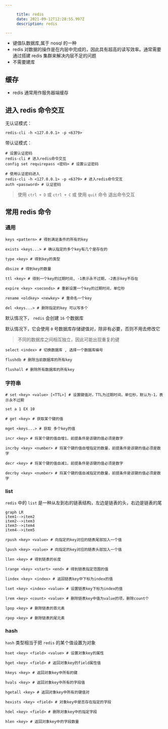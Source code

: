 ```yaml
---

     title: redis
     date: 2021-09-12T12:28:55.997Z
     description: redis

---
```


- 键值队数据库,属于 nosql 的一种
- redis 对数据的操作是在内层中完成的，因此具有超高的读写效率。通常需要通过搭建 redis 集群来解决内层不足的问题
- 不需要建库

## 缓存

- redis 通常用作服务器端缓存

## 进入 redis 命令交互

无认证模式：

```shell
redis-cli -h <127.0.0.1> -p <6379>
```

带认证模式：

```shell
# 设置认证密码
redis-cli # 进入redis命令交互
config set requirepass <密码> # 设置认证密码

# 使用认证密码进入
redis-cli -h <127.0.0.1> -p <6379> # 进入redis命令交互
auth <password> # 认证密码
```

> 使用 `ctrl + D` 或 `ctrl + C` 或 使用 `quit` 命令 退出命令交互

## 常用 redis 命令

### 通用

```shell
keys <pattern> # 得到满足条件的所有的key

exists <keys...> # 确认指定的多个key有几个是存在的

type <key> # 得到key的类型

dbsize # 得到key的数量

ttl <key> # 得到一个key的过期时间, -1表示永不过期，-2表示key不存在

expire <key> <seconds> # 重新设置一个key的过期时间，单位秒

rename <oldkey> <newkey> # 重命名一个key

del <keys...> # 删除指定的key 可以写多个
```

默认情况下， `redis` 会创建 `16` 个数据库

默认情况下，它会使用 `0` 号数据库存储键值对，除非有必要，否则不用去修改它

> 不同的数据库之间相互独立，因此可能出现重复的键

```shell
select <index> # 切换数据库 , 选择一个数据库编号

flushdb # 删除当前数据库的所有key

flushall # 删除所有数据库的所有key
```

### 字符串

```shell
# set <key> <value> [<TTL>] # 设置键值对，TTL为过期时间，单位秒，默认为-1，表示永不过期

set a 1 EX 10

# get <key> # 获取某个键的值

mget <keys...> # 获取 多个key的值

incr <key> # 将某个键的值自增1，前提条件是该键的值必须是数字

incrby <key> <number> # 将某个键的值自增指定的数量，前提条件是该键的值必须是数字

decr <key> # 将某个键的值自减1，前提条件是该键的值必须是数字

decrby <key> <number> # 将某个键的值自减指定的数量，前提条件是该键的值必须是数字
```

### list

`redis` 中的 `list` 是一种从左到右的链表结构，左边是链表的头，右边是链表的尾

```mermaid
graph LR
item1-->item2
item2-->item3
item3-->item4
item4-->item5
```

```shell
rpush <key> <value> # 向指定的key对应的链表尾部加入一个值

lpush <key> <value> # 向指定的key对应的链表头部加入一个值

llen <key> # 得到链表的长度

lrange <key> <start> <end> # 得到链表指定范围的值

lindex <key> <index> # 返回链表key中下标为index的值

lset <key> <index> <value> # 设置链表key下标为index的值

lrem <key> <count> <value> # 删除链表key中值为value的项，删除count个

lpop <key> # 删除链表的首元素

rpop <key> # 删除链表的尾元素
```

### hash

`hash` 类型相当于把 `redis` 的某个值设置为对象

```shell
hset <key> <field> <value> # 设置对象key的属性

hget <key> <field> # 返回对象key的field属性值

hkeys <key> # 返回对象key中所有的键

hvals <key> # 返回对象key中所有的字段值

hgetall <key> # 返回对象key中所有的键值对

hexists <key> <field> # 对象key中是否存在指定的字段

hdel <key> <field> # 删除对象key中的指定字段

hlen <key> # 返回对象key中的字段数量
```
